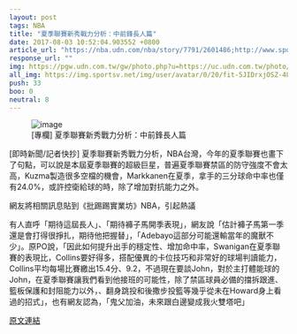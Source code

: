 ```yaml
---
layout: post
tags: NBA
title: "夏季聯賽新秀戰力分析：中前鋒長人篇"
date: 2017-08-03 10:52:04.903552 +0800
article_url: "https://nba.udn.com/nba/story/7791/2601486;http://www.sportsv.net/authors/josephhou;https://www.facebook.com/josephhou0418"
response_url: ""
img: https://pgw.udn.com.tw/gw/photo.php?u=https://uc.udn.com.tw/photo/2017/07/24/99/3793668.jpg&sl=W&fw=750&exp=3600
all_img: https://img.sportsv.net/img/user/avatar/0/20/fit-5JIDrxjOSZ-484x484.jpg;https://scontent-tpe1-1.xx.fbcdn.net/v/t1.0-1/c1.0.200.200/p200x200/17629851_1125655747563671_8430932966150211488_n.jpg?oh=85f7bb6386fe4cb08bb34532ff716ef8&oe=5A2F9097
push: 33
boo: 0
neutral: 8
---
```


<figure>
<img src="https://pgw.udn.com.tw/gw/photo.php?u=https://uc.udn.com.tw/photo/2017/07/24/99/3793668.jpg&sl=W&fw=750&exp=3600" alt="image">
<figcaption>
[專欄] 夏季聯賽新秀戰力分析：中前鋒長人篇
</figcaption>
</figure>



[即時新聞/記者快抄] 夏季聯賽新秀戰力分析，NBA台灣，今年的夏季聯賽也畫下了句點，可以說是本屆夏季聯賽的超級巨星，普遍夏季聯賽禁區的防守強度不會太高，Kuzma製造很多空檔的機會，Markkanen在夏季，拿手的三分球命中率也僅有24.0%，或許控衛給球的時，除了增加對抗能力之外。

網友將相關訊息貼到《批踢踢實業坊》NBA，引起熱議

有人直呼「期待這屆長人」、「期待褲子馬開季表現」，網友說「估計褲子馬第一季還是會打得很掙扎，期待他把握替」，「Adebayo這部分可能還輸當年的魔獸不少」。原PO說，「因此如何提升出手的穩定性、增加命中率，Swanigan在夏季聯賽的表現比，Collins要好得多，搭配優異的卡位技巧和非常好的球場判讀能力，Collins平均每場比賽繳出15.4分、9.2，不過現在要談John，對於主打體能球的John，在夏季聯賽讓我們看到他接班的可能性，除了禁區球員必備的擋拆跟進、籃板保護和封阻能力以外，、翻身跳投和後撒步投籃等幾乎從未在Howard身上看過的招式」，也有網友認為，「鬼父加油，未來跟白邊變成我火雙塔吧」

<a href = "https://www.ptt.cc/bbs/NBA/M.1500881075.A.D39.html">原文連結</a>

